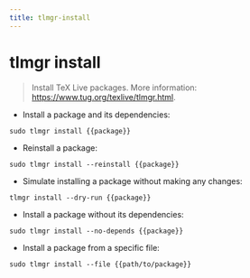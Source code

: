 ```yaml
---
title: tlmgr-install
---
```

# tlmgr install

> Install TeX Live packages.
> More information: <https://www.tug.org/texlive/tlmgr.html>.

- Install a package and its dependencies:

`sudo tlmgr install {{package}}`

- Reinstall a package:

`sudo tlmgr install --reinstall {{package}}`

- Simulate installing a package without making any changes:

`tlmgr install --dry-run {{package}}`

- Install a package without its dependencies:

`sudo tlmgr install --no-depends {{package}}`

- Install a package from a specific file:

`sudo tlmgr install --file {{path/to/package}}`
